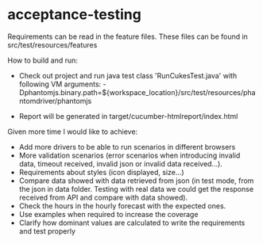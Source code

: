 # acceptance-testing

Requirements can be read in the feature files. These files can be found in src/test/resources/features

How to build and run:
- Check out project and run java test class 'RunCukesTest.java' with following VM arguments:
-Dphantomjs.binary.path=${workspace_location}/src/test/resources/phantomdriver/phantomjs

- Report will be generated in target/cucumber-htmlreport/index.html

Given more time I would like to achieve:
- Add more drivers to be able to run scenarios in different browsers
- More validation scenarios (error scenarios when introducing invalid data, timeout received, invalid json or invalid data received...).
- Requirements about styles (icon displayed, size...)
- Compare data showed with data retrieved from json (in test mode, from the json in data folder. Testing with real data we could get the response received from API and compare with data showed).
- Check the hours in the hourly forecast with the expected ones.
- Use examples when required to increase the coverage
- Clarify how dominant values are calculated to write the requirements and test properly
